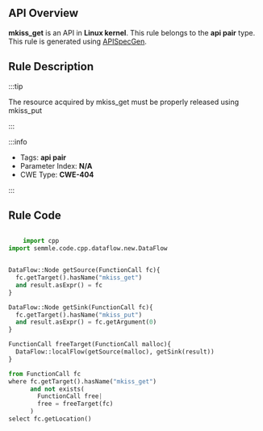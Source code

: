---
---


## API Overview
**mkiss_get** is an API in **Linux kernel**. This rule belongs to the **api pair** type. This rule is generated using [APISpecGen](../../tools/APISpecGen).
## Rule Description

:::tip

The resource acquired by mkiss_get must be properly released using mkiss_put

:::

:::info

- Tags: **api pair**
- Parameter Index: **N/A**
- CWE Type: **CWE-404**

:::

## Rule Code
```python

    import cpp
import semmle.code.cpp.dataflow.new.DataFlow


DataFlow::Node getSource(FunctionCall fc){
  fc.getTarget().hasName("mkiss_get")
  and result.asExpr() = fc
}

DataFlow::Node getSink(FunctionCall fc){
  fc.getTarget().hasName("mkiss_put")
  and result.asExpr() = fc.getArgument(0)
}

FunctionCall freeTarget(FunctionCall malloc){
  DataFlow::localFlow(getSource(malloc), getSink(result))
}

from FunctionCall fc
where fc.getTarget().hasName("mkiss_get")
      and not exists(
        FunctionCall free| 
        free = freeTarget(fc)
      )
select fc.getLocation()

    
```